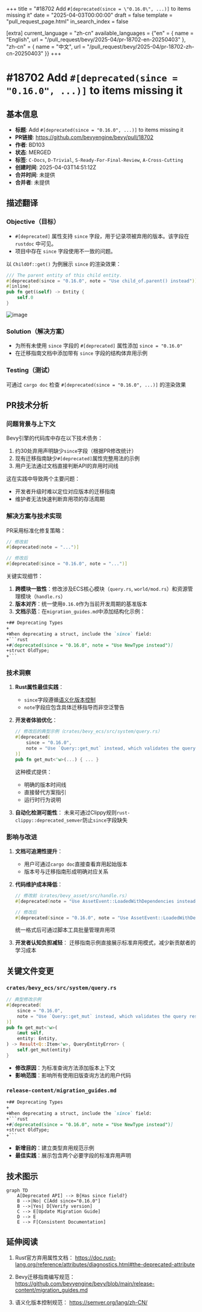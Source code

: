 +++
title = "#18702 Add `#[deprecated(since = \"0.16.0\", ...)]` to items missing it"
date = "2025-04-03T00:00:00"
draft = false
template = "pull_request_page.html"
in_search_index = false

[extra]
current_language = "zh-cn"
available_languages = {"en" = { name = "English", url = "/pull_request/bevy/2025-04/pr-18702-en-20250403" }, "zh-cn" = { name = "中文", url = "/pull_request/bevy/2025-04/pr-18702-zh-cn-20250403" }}
+++

# #18702 Add `#[deprecated(since = "0.16.0", ...)]` to items missing it

## 基本信息
- **标题**: Add `#[deprecated(since = "0.16.0", ...)]` to items missing it
- **PR链接**: https://github.com/bevyengine/bevy/pull/18702
- **作者**: BD103
- **状态**: MERGED
- **标签**: `C-Docs`, `D-Trivial`, `S-Ready-For-Final-Review`, `A-Cross-Cutting`
- **创建时间**: 2025-04-03T14:51:12Z
- **合并时间**: 未提供
- **合并者**: 未提供

## 描述翻译
### Objective（目标）

- `#[deprecated]` 属性支持 `since` 字段，用于记录项被弃用的版本。该字段在 `rustdoc` 中可见。
- 项目中存在 `since` 字段使用不一致的问题。

以 `ChildOf::get()` 为例展示 `since` 的渲染效果：

```rust
/// The parent entity of this child entity.
#[deprecated(since = "0.16.0", note = "Use child_of.parent() instead")]
#[inline]
pub fn get(&self) -> Entity {
    self.0
}
```

![image](https://github.com/user-attachments/assets/2ea5d8c9-2eab-430a-9a1c-421f315ff123)

### Solution（解决方案）

- 为所有未使用 `since` 字段的 `#[deprecated]` 属性添加 `since = "0.16.0"`
- 在迁移指南文档中添加带有 `since` 字段的结构体弃用示例

### Testing（测试）

可通过 `cargo doc` 检查 `#[deprecated(since = "0.16.0", ...)]` 的渲染效果

## PR技术分析

### 问题背景与上下文

Bevy引擎的代码库中存在以下技术债务：
1. 约30处弃用声明缺少`since`字段（根据PR修改统计）
2. 现有迁移指南缺少`#[deprecated]`属性完整用法的示例
3. 用户无法通过文档直接判断API的弃用时间线

这在实践中导致两个主要问题：
- 开发者升级时难以定位对应版本的迁移指南
- 维护者无法快速判断弃用项的存活周期

### 解决方案与技术实现

PR采用标准化修复策略：
```rust
// 修改前
#[deprecated(note = "...")]

// 修改后
#[deprecated(since = "0.16.0", note = "...")]
```

关键实现细节：
1. **跨模块一致性**：修改涉及ECS核心模块（`query.rs`, `world/mod.rs`）和资源管理模块（`handle.rs`）
2. **版本对齐**：统一使用`0.16.0`作为当前开发周期的基准版本
3. **文档示范**：在`migration_guides.md`中添加结构化示例：

```markdown
+## Deprecating Types
+
+When deprecating a struct, include the `since` field:
+```rust
+#[deprecated(since = "0.16.0", note = "Use NewType instead")]
+struct OldType;
+```
```

### 技术洞察

1. **Rust属性最佳实践**：
   - `since`字段遵循[语义化版本控制](https://semver.org/)
   - `note`字段应包含具体迁移指导而非空泛警告
   
2. **开发者体验优化**：
   ```rust
   // 修改后的典型示例（crates/bevy_ecs/src/system/query.rs）
   #[deprecated(
       since = "0.16.0",
       note = "Use `Query::get_mut` instead, which validates the query result at runtime."
   )]
   pub fn get_mut<'w>(...) { ... }
   ```
   这种模式提供：
   - 明确的版本时间线
   - 直接替代方案指引
   - 运行时行为说明

3. **自动化检测可能性**：
   未来可通过Clippy规则`rust-clippy::deprecated_semver`防止`since`字段缺失

### 影响与改进

1. **文档可追溯性提升**：
   - 用户可通过`cargo doc`直接查看弃用起始版本
   - 版本号与迁移指南形成明确对应关系

2. **代码维护成本降低**：
   ```rust
   // 修改前（crates/bevy_asset/src/handle.rs）
   #[deprecated(note = "Use AssetEvent::LoadedWithDependencies instead")]
   
   // 修改后
   #[deprecated(since = "0.16.0", note = "Use AssetEvent::LoadedWithDependencies instead")]
   ```
   统一格式后可通过脚本工具批量管理弃用项

3. **开发者认知负担减轻**：
   迁移指南示例直接展示标准弃用模式，减少新贡献者的学习成本

## 关键文件变更

### `crates/bevy_ecs/src/system/query.rs`
```rust
// 典型修改示例
#[deprecated(
    since = "0.16.0",
    note = "Use `Query::get_mut` instead, which validates the query result at runtime."
)]
pub fn get_mut<'w>(
    &mut self,
    entity: Entity,
) -> Result<Q::Item<'w>, QueryEntityError> {
    self.get_mut(entity)
}
```
- **修改原因**：为标准查询方法添加版本上下文
- **影响范围**：影响所有使用旧版查询方法的用户代码

### `release-content/migration_guides.md`
```markdown
+## Deprecating Types
+
+When deprecating a struct, include the `since` field:
+```rust
+#[deprecated(since = "0.16.0", note = "Use NewType instead")]
+struct OldType;
+```
```
- **新增目的**：建立类型弃用规范示例
- **最佳实践**：展示包含两个必要字段的标准弃用声明

## 技术图示

```mermaid
graph TD
    A[Deprecated API] --> B{Has since field?}
    B -->|No| C[Add since="0.16.0"]
    B -->|Yes| D[Verify version]
    C --> E[Update Migration Guide]
    D --> E
    E --> F[Consistent Documentation]
```

## 延伸阅读

1. Rust官方弃用属性文档：
   https://doc.rust-lang.org/reference/attributes/diagnostics.html#the-deprecated-attribute

2. Bevy迁移指南编写规范：
   https://github.com/bevyengine/bevy/blob/main/release-content/migration_guides.md

3. 语义化版本控制规范：
   https://semver.org/lang/zh-CN/